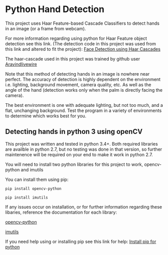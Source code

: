 # Python Hand Detection

This project uses Haar Feature-based Cascade Classifiers to detect hands in an image (or a frame from webcam).

For more information regarding using python for Haar Feature object detection see this link. 
(The detection code in this project was used from this link and altered to fit the project):
[Face Detection using Haar Cascades](https://docs.opencv.org/3.4/d7/d8b/tutorial_py_face_detection.html)

The haar-cascade used in this project was trained by github user [Aravindlivewire](https://github.com/Aravindlivewire/Opencv/blob/master/haarcascade/aGest.xml)

Note that this method of detecting hands in an image is nowhere near perfect. The accuracy of detection is highly dependent on the environment i.e. lighting, background movement, camera quality, etc. As well as the angle of the hand (detection works only when the palm is directly facing the camera).

The best environment is one with adequate lighting, but not too much, and a flat, unchanging background.
Test the program in a variety of environments to determine which works best for you.


## Detecting hands in python 3 using openCV

This project was written and tested in python 3.4+. 
Both required libraries are availble in python 2.7, but no testing was done in that version, so further maintenence will be required on your end to make it work in python 2.7.

You will need to install two python libraries for this project to work, opencv-python and imutils

You can install them using pip:
```
pip install opencv-python

pip install imutils
```
If any issues occur on installation, or for further information regarding these libaries, reference the documentation for each library:

[opencv-python](https://pypi.org/project/opencv-python/)

[imutils](https://github.com/jrosebr1/imutils)

If you need help using or installing pip see this link for help:
[Install pip for python](https://www.makeuseof.com/tag/install-pip-for-python/)

